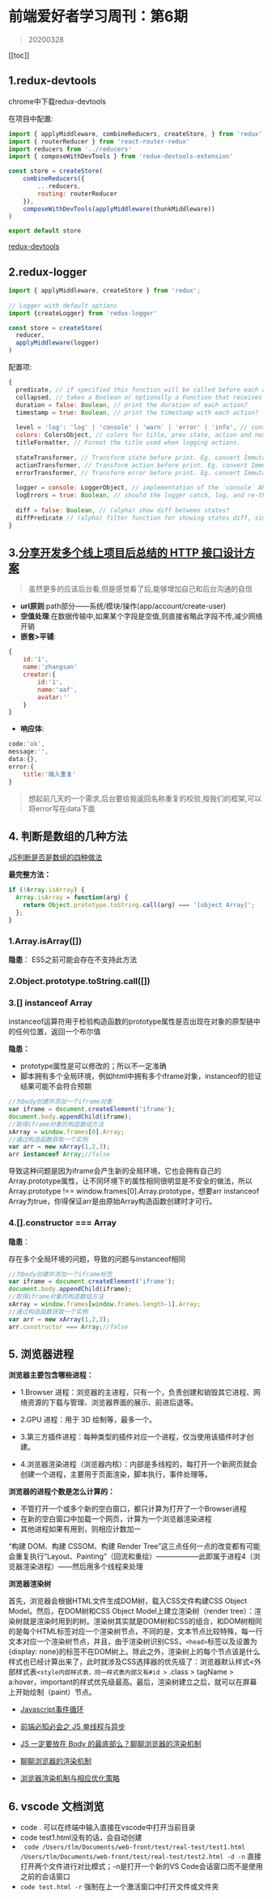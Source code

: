 # 前端爱好者学习周刊：第6期


>20200328
<tag-part tagName="html"/><tag-part tagName="css"/><tag-part tagName="js"/>

[[toc]]


## 1.redux-devtools

chrome中下载redux-devtools

在项目中配置:

```js
import { applyMiddleware, combineReducers, createStore, } from 'redux'
import { routerReducer } from 'react-router-redux'
import reducers from '../reducers'
import { composeWithDevTools } from 'redux-devtools-extension'

const store = createStore(
    combineReducers({
        ...reducers,
        routing: routerReducer
    }),
    composeWithDevTools(applyMiddleware(thunkMiddleware))
)

export default store

```

[redux-devtools](https://github.com/zalmoxisus/remote-redux-devtools)

## 2.redux-logger

```js
import { applyMiddleware, createStore } from 'redux';
 
// Logger with default options
import {createLogger} from 'redux-logger'

const store = createStore(
  reducer,
  applyMiddleware(logger)
)
```

配置项:

```js
{
  predicate, // if specified this function will be called before each action is processed with this middleware.
  collapsed, // takes a Boolean or optionally a Function that receives `getState` function for accessing current store state and `action` object as parameters. Returns `true` if the log group should be collapsed, `false` otherwise.
  duration = false: Boolean, // print the duration of each action?
  timestamp = true: Boolean, // print the timestamp with each action?
 
  level = 'log': 'log' | 'console' | 'warn' | 'error' | 'info', // console's level
  colors: ColorsObject, // colors for title, prev state, action and next state: https://github.com/evgenyrodionov/redux-logger/blob/master/src/defaults.js#L12-L18
  titleFormatter, // Format the title used when logging actions.
 
  stateTransformer, // Transform state before print. Eg. convert Immutable object to plain JSON.
  actionTransformer, // Transform action before print. Eg. convert Immutable object to plain JSON.
  errorTransformer, // Transform error before print. Eg. convert Immutable object to plain JSON.
 
  logger = console: LoggerObject, // implementation of the `console` API.
  logErrors = true: Boolean, // should the logger catch, log, and re-throw errors?
 
  diff = false: Boolean, // (alpha) show diff between states?
  diffPredicate // (alpha) filter function for showing states diff, similar to `predicate`
}
```


## 3.[分享开发多个线上项目后总结的 HTTP 接口设计方案](https://www.jitao.tech/blog/2020/01/java-http-api/)
> 虽然更多的应该后台看,但是感觉看了后,能够增加自己和后台沟通的自信

* **url原则**:path部分——系统/模块/操作(app/account/create-user)
* **空值处理**:在数据传输中,如果某个字段是空值,则直接省略此字段不传,减少网络开销
* **嵌套>平铺**:

```js
{
	id:'1',
	name:'zhangsan'
	creator:{
		id:'1',
		name:'aaf',
		avatar:''
	}
}
```
* **响应体**:

```js
code:'ok',
message:'',
data:{},
error:{
	title:'输入重复'
}
```
> 想起前几天的一个需求,后台要给我返回名称重复的校验,按我们的框架,可以将error写在data下面

## 4. 判断是数组的几种方法

[JS判断是否是数组的四种做法](https://www.cnblogs.com/echolun/p/10287616.html)

**最完整方法：**

```js
if (!Array.isArray) {
  Array.isArray = function(arg) {
    return Object.prototype.toString.call(arg) === '[object Array]';
  };
}
```

### 1.Array.isArray([])

**隐患**：
ES5之前可能会存在不支持此方法

### 2.Object.prototype.toString.call([])
### 3.[] instanceof Array
instanceof运算符用于检验构造函数的prototype属性是否出现在对象的原型链中的任何位置，返回一个布尔值

**隐患：**

+ prototype属性是可以修改的；所以不一定准确
+ 脚本拥有多个全局环境，例如html中拥有多个iframe对象，instanceof的验证结果可能不会符合预期

```js
//为body创建并添加一个iframe对象
var iframe = document.createElement('iframe');
document.body.appendChild(iframe);
//取得iframe对象的构造数组方法
xArray = window.frames[0].Array;
//通过构造函数获取一个实例
var arr = new xArray(1,2,3); 
arr instanceof Array;//false
```
导致这种问题是因为iframe会产生新的全局环境，它也会拥有自己的Array.prototype属性，让不同环境下的属性相同很明显是不安全的做法，所以Array.prototype !== window.frames[0].Array.prototype，想要arr instanceof Array为true，你得保证arr是由原始Array构造函数创建时才可行。

### 4.[].constructor === Array

**隐患**：

存在多个全局环境的问题，导致的问题与instanceof相同

```js
//为body创建并添加一个iframe标签
var iframe = document.createElement('iframe');
document.body.appendChild(iframe);
//取得iframe对象的构造数组方法
xArray = window.frames[window.frames.length-1].Array;
//通过构造函数获取一个实例
var arr = new xArray(1,2,3); 
arr.constructor === Array;//false
```

## 5. 浏览器进程
**浏览器主要包含哪些进程：**

* 1.Browser 进程：浏览器的主进程，只有一个，负责创建和销毁其它进程、网络资源的下载与管理、浏览器界面的展示、前进后退等。

* 2.GPU 进程：用于 3D 绘制等，最多一个。

* 3.第三方插件进程：每种类型的插件对应一个进程，仅当使用该插件时才创建。

* 4.浏览器渲染进程（浏览器内核）：内部是多线程的，每打开一个新网页就会创建一个进程，主要用于页面渲染，脚本执行，事件处理等。

**浏览器的进程个数是怎么计算的：**

* 不管打开一个或多个新的空白窗口，都只计算为打开了一个Browser进程
* 在新的空白窗口中加载一个网页，计算为一个浏览器渲染进程
* 其他进程如果有用到，则相应计数加一


“构建 DOM、构建 CSSOM、构建 Render Tree”这三点任何一点的改变都有可能会重复执行“Layout、Painting”（回流和重绘）——————此即属于进程4（浏览器渲染进程）——然后用多个线程来处理

**浏览器渲染树**

首先，浏览器会根据HTML文件生成DOM树，载入CSS文件构建CSS Object Model。然后，在DOM树和CSS Object Model上建立渲染树（render tree）：渲染树就是渲染时用到的树。渲染树其实就是DOM树和CSS的组合，和DOM树相同的是每个HTML标签对应一个渲染树节点，不同的是，文本节点比较特殊，每一行文本对应一个渲染树节点，并且，由于渲染树识别CSS，`<head>`标签以及设置为{display: none}的标签不在DOM树上。除此之外，渲染树上的每个节点该是什么样式也已经计算出来了，此时就涉及CSS选择器的优先级了：浏览器默认样式<外部样式表`<style内部样式表，同一样式表内部又有#id >` .class > tagName > a:hover，important的样式优先级最高。最后，渲染树建立之后，就可以在屏幕上开始绘制（paint）节点。

* [Javascript事件循环](https://juejin.im/post/5e65fbd6e51d45271849ee33)
* [前端必知必会之 JS 单线程与异步](https://juejin.im/post/5e55272e6fb9a07ca453436f)
* [JS 一定要放在 Body 的最底部么？聊聊浏览器的渲染机制](https://segmentfault.com/a/1190000004292479)
* [聊聊浏览器的渲染机制](https://segmentfault.com/a/1190000007766425#articleHeader2)

* [浏览器渲染机制与相应优化策略](https://segmentfault.com/a/1190000008758227)

## 6. vscode 文档浏览

* code . 可以在终端中输入直接在vscode中打开当前目录
* code test1.html没有的话，会自动创建
* ` code /Users/tlm/Documents/web-front/test/real-test/test1.html /Users/tlm/Documents/web-front/test/real-test/test2.html -d -n` 直接打开两个文件进行对比模式；-n是打开一个新的VS Code会话窗口而不是使用之前的会话窗口
* `code test.html -r` 强制在上一个激活窗口中打开文件或文件夹